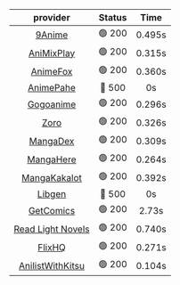 | **provider** | **Status** | **Time** |
|:--------:|:------:|:----:|
|  [9Anime](https://9anime.to)  | 🟢 200 | 0.495s |
|  [AniMixPlay](https://animixplay.to)  | 🟢 200 | 0.315s |
|  [AnimeFox](https://animefox.tv)  | 🟢 200 | 0.360s |
| [AnimePahe](https://animepahe.com) | 🔴 500 | 0s |
|  [Gogoanime](https://gogoanime.gg)  | 🟢 200 | 0.296s |
|  [Zoro](https://zoro.to)  | 🟢 200 | 0.326s |
|  [MangaDex](https://mangadex.org)  | 🟢 200 | 0.309s |
|  [MangaHere](http://www.mangahere.cc)  | 🟢 200 | 0.264s |
|  [MangaKakalot](https://mangakakalot.com)  | 🟢 200 | 0.392s |
| [Libgen](http://libgen) | 🔴 500 | 0s |
|  [GetComics](https://getcomics.info/)  | 🟢 200 | 2.73s |
|  [Read Light Novels](https://readlightnovels.net)  | 🟢 200 | 0.740s |
|  [FlixHQ](https://flixhq.to)  | 🟢 200 | 0.271s |
|  [AnilistWithKitsu](https://anilist.co/)  | 🟢 200 | 0.104s |
